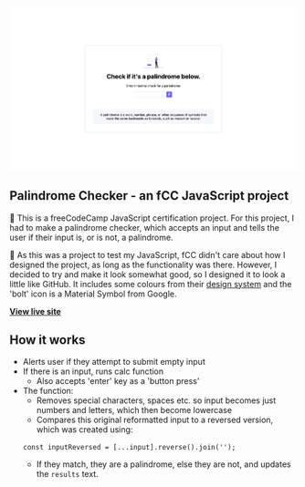 ![screenshot](./screenshot.png)

## Palindrome Checker - an fCC JavaScript project
 📎 This is a freeCodeCamp JavaScript certification project. For this project, I had to make a palindrome checker, which accepts an input and tells the user if their input is, or is not, a palindrome.

 🎨 As this was a project to test my JavaScript, fCC didn't care about how I designed the project, as long as the functionality was there. However, I decided to try and make it look somewhat good, so I designed it to look a little like GitHub. It includes some colours from their [design system](https://primer.style/) and the 'bolt' icon is a Material Symbol from Google.

 [**View live site**](https://samhlking.github.io/palindrome-checker/)

## How it works
- Alerts user if they attempt to submit empty input
- If there is an input, runs calc function
    - Also accepts 'enter' key as a 'button press'
- The function:
    - Removes special characters, spaces etc. so input becomes just numbers and letters, which then become lowercase
    - Compares this original reformatted input to a reversed version, which was created using:
    ```
    const inputReversed = [...input].reverse().join('');
    ```
    - If they match, they are a palindrome, else they are not, and updates the ```results``` text.